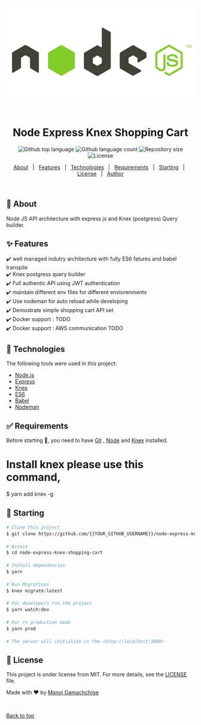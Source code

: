 <div align="center" id="top"> 
  <img src="./nodejs.gif" alt="Node Express Knex Shopping Cart" />

&#xa0;

  <!-- <a href="https://nodeexpressknexshoppingcart.netlify.app">Demo</a> -->
</div>

<h1 align="center">Node Express Knex Shopping Cart</h1>

<p align="center">
  <img alt="Github top language" src="https://img.shields.io/github/languages/top/manoj201/node-express-knex-shopping-cart?color=56BEB8">

  <img alt="Github language count" src="https://img.shields.io/github/languages/count/manoj201/node-express-knex-shopping-cart?color=56BEB8">

  <img alt="Repository size" src="https://img.shields.io/github/repo-size/manoj201/node-express-knex-shopping-cart?color=56BEB8">

  <img alt="License" src="https://img.shields.io/github/license/manoj201/node-express-knex-shopping-cart?color=56BEB8">

  <!-- <img alt="Github issues" src="https://img.shields.io/github/issues/{{YOUR_GITHUB_USERNAME}}/node-express-knex-shopping-cart?color=56BEB8" /> -->

  <!-- <img alt="Github forks" src="https://img.shields.io/github/forks/{{YOUR_GITHUB_USERNAME}}/node-express-knex-shopping-cart?color=56BEB8" /> -->

  <!-- <img alt="Github stars" src="https://img.shields.io/github/stars/{{YOUR_GITHUB_USERNAME}}/node-express-knex-shopping-cart?color=56BEB8" /> -->
</p>

<!-- Status -->

<!-- <h4 align="center">
	🚧  Node Express Knex Shopping Cart 🚀 Under construction...  🚧
</h4>

<hr> -->

<p align="center">
  <a href="#dart-about">About</a> &#xa0; | &#xa0; 
  <a href="#sparkles-features">Features</a> &#xa0; | &#xa0;
  <a href="#rocket-technologies">Technologies</a> &#xa0; | &#xa0;
  <a href="#white_check_mark-requirements">Requirements</a> &#xa0; | &#xa0;
  <a href="#checkered_flag-starting">Starting</a> &#xa0; | &#xa0;
  <a href="#memo-license">License</a> &#xa0; | &#xa0;
  <a href="https://github.com/manoj201" target="_blank">Author</a>
</p>

<br>

## :dart: About

Node JS API architecture with express js and Knex (postgress) Query builder.

## :sparkles: Features

:heavy_check_mark: well managed indutry architecture with fully ES6 fatures and babel transpile \
:heavy_check_mark: Knex postgress query builder \
:heavy_check_mark: Full authentic API using JWT authentication \
:heavy_check_mark: maintain different env files for different enviorenments \
:heavy_check_mark: Use nodeman for auto reload while developing \
:heavy_check_mark: Demostrate simple shopping cart API set \
:heavy_check_mark: Docker support : TODO \
:heavy_check_mark: Docker support : AWS communication TODO

## :rocket: Technologies

The following tools were used in this project:

- [Node.js](https://nodejs.org/en/)
- [Express](https://expressjs.com/)
- [Knex](http://knexjs.org/)
- [ES6](http://es6-features.org/)
- [Babel](https://babeljs.io/)
- [Nodeman](https://nodemon.io/)

## :white_check_mark: Requirements

Before starting :checkered_flag:, you need to have [Git](https://git-scm.com) , [Node](https://nodejs.org/en/) and [Knex](http://knexjs.org/) installed.

# Install knex please use this command,

\$ yarn add knex -g

## :checkered_flag: Starting

```bash
# Clone this project
$ git clone https://github.com/{{YOUR_GITHUB_USERNAME}}/node-express-knex-shopping-cart

# Access
$ cd node-express-knex-shopping-cart

# Install dependencies
$ yarn

# Run Migrations
$ knex migrate:latest

# For developers run the project
$ yarn watch:dev

# For rn production mode
$ yarn prod

# The server will initialize in the <http://localhost:3000>
```

## :memo: License

This project is under license from MIT. For more details, see the [LICENSE](LICENSE.md) file.

Made with :heart: by <a href="https://github.com/manoj201" target="_blank">Manoj Gamachchige</a>

&#xa0;

<a href="#top">Back to top</a>
